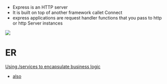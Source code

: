 
- Express is an HTTP server
- It is built on top of another framework callet Connect
- express applications are request handler functions that you pass to http or http Server instances

![](/assets/images/2021-03-07-22-10-51.png)


# ER
[Using /services to encapsulate business logic](https://www.coreycleary.me/should-one-express-controller-call-another/)
- [also](https://www.coreycleary.me/why-should-you-separate-controllers-from-services-in-node-rest-apis/)